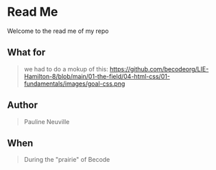 # Read Me

Welcome to the read me of my repo

## What for

> we had to do a mokup of this: 
> https://github.com/becodeorg/LIE-Hamilton-8/blob/main/01-the-field/04-html-css/01-fundamentals/images/goal-css.png

## Author

>Pauline Neuville

## When

> During the "prairie" of Becode

